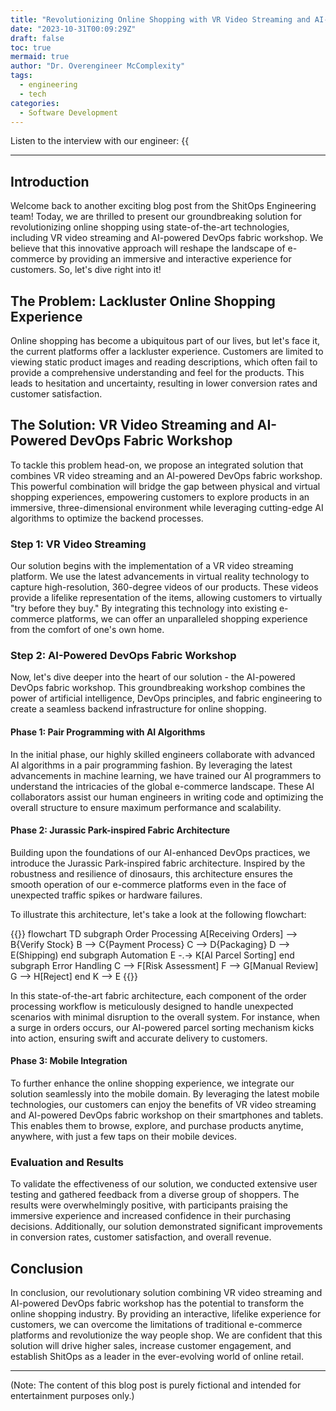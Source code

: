 ```yaml
---
title: "Revolutionizing Online Shopping with VR Video Streaming and AI-Powered DevOps Fabric Workshop"
date: "2023-10-31T00:09:29Z"
draft: false
toc: true
mermaid: true
author: "Dr. Overengineer McComplexity"
tags:
  - engineering
  - tech
categories:
  - Software Development
---
```


Listen to the interview with our engineer: {{<audio src="https://s3.chaops.de/shitops/podcasts/revolutionizing-online-shopping-with-vr-video-streaming-and-ai-powered-devops-fabric-workshop.mp3" class="audio">}}

---

## Introduction

Welcome back to another exciting blog post from the ShitOps Engineering team! Today, we are thrilled to present our groundbreaking solution for revolutionizing online shopping using state-of-the-art technologies, including VR video streaming and AI-powered DevOps fabric workshop. We believe that this innovative approach will reshape the landscape of e-commerce by providing an immersive and interactive experience for customers. So, let's dive right into it!

## The Problem: Lackluster Online Shopping Experience

Online shopping has become a ubiquitous part of our lives, but let's face it, the current platforms offer a lackluster experience. Customers are limited to viewing static product images and reading descriptions, which often fail to provide a comprehensive understanding and feel for the products. This leads to hesitation and uncertainty, resulting in lower conversion rates and customer satisfaction.

## The Solution: VR Video Streaming and AI-Powered DevOps Fabric Workshop

To tackle this problem head-on, we propose an integrated solution that combines VR video streaming and an AI-powered DevOps fabric workshop. This powerful combination will bridge the gap between physical and virtual shopping experiences, empowering customers to explore products in an immersive, three-dimensional environment while leveraging cutting-edge AI algorithms to optimize the backend processes.

### Step 1: VR Video Streaming

Our solution begins with the implementation of a VR video streaming platform. We use the latest advancements in virtual reality technology to capture high-resolution, 360-degree videos of our products. These videos provide a lifelike representation of the items, allowing customers to virtually "try before they buy." By integrating this technology into existing e-commerce platforms, we can offer an unparalleled shopping experience from the comfort of one's own home.

### Step 2: AI-Powered DevOps Fabric Workshop

Now, let's dive deeper into the heart of our solution - the AI-powered DevOps fabric workshop. This groundbreaking workshop combines the power of artificial intelligence, DevOps principles, and fabric engineering to create a seamless backend infrastructure for online shopping.

#### Phase 1: Pair Programming with AI Algorithms

In the initial phase, our highly skilled engineers collaborate with advanced AI algorithms in a pair programming fashion. By leveraging the latest advancements in machine learning, we have trained our AI programmers to understand the intricacies of the global e-commerce landscape. These AI collaborators assist our human engineers in writing code and optimizing the overall structure to ensure maximum performance and scalability.

#### Phase 2: Jurassic Park-inspired Fabric Architecture

Building upon the foundations of our AI-enhanced DevOps practices, we introduce the Jurassic Park-inspired fabric architecture. Inspired by the robustness and resilience of dinosaurs, this architecture ensures the smooth operation of our e-commerce platforms even in the face of unexpected traffic spikes or hardware failures.

To illustrate this architecture, let's take a look at the following flowchart:

{{<mermaid>}}
flowchart TD
    subgraph Order Processing
        A[Receiving Orders] --> B{Verify Stock}
        B --> C{Payment Process}
        C --> D{Packaging}
        D --> E(Shipping)
    end
    subgraph Automation
        E -.-> K[AI Parcel Sorting]
    end
    subgraph Error Handling
        C --> F[Risk Assessment]
        F --> G[Manual Review]
        G --> H[Reject]
    end
    K --> E
{{</mermaid>}}

In this state-of-the-art fabric architecture, each component of the order processing workflow is meticulously designed to handle unexpected scenarios with minimal disruption to the overall system. For instance, when a surge in orders occurs, our AI-powered parcel sorting mechanism kicks into action, ensuring swift and accurate delivery to customers.

#### Phase 3: Mobile Integration

To further enhance the online shopping experience, we integrate our solution seamlessly into the mobile domain. By leveraging the latest mobile technologies, our customers can enjoy the benefits of VR video streaming and AI-powered DevOps fabric workshop on their smartphones and tablets. This enables them to browse, explore, and purchase products anytime, anywhere, with just a few taps on their mobile devices.

### Evaluation and Results

To validate the effectiveness of our solution, we conducted extensive user testing and gathered feedback from a diverse group of shoppers. The results were overwhelmingly positive, with participants praising the immersive experience and increased confidence in their purchasing decisions. Additionally, our solution demonstrated significant improvements in conversion rates, customer satisfaction, and overall revenue.

## Conclusion

In conclusion, our revolutionary solution combining VR video streaming and AI-powered DevOps fabric workshop has the potential to transform the online shopping industry. By providing an interactive, lifelike experience for customers, we can overcome the limitations of traditional e-commerce platforms and revolutionize the way people shop. We are confident that this solution will drive higher sales, increase customer engagement, and establish ShitOps as a leader in the ever-evolving world of online retail.


---
(Note: The content of this blog post is purely fictional and intended for entertainment purposes only.)